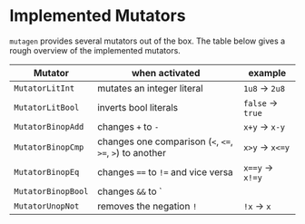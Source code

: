 # Implemented Mutators

`mutagen` provides several mutators out of the box. The table below gives a rough overview of the implemented mutators.

| Mutator | when activated | example |
| -- | -- | -- |
| `MutatorLitInt` | mutates an integer literal | `1u8` -> `2u8`  |
| `MutatorLitBool` | inverts bool literals | `false` -> `true` |
| `MutatorBinopAdd` | changes `+` to `-` | `x+y` -> `x-y` |
| `MutatorBinopCmp` | changes one comparison (`<`, `<=`, `>=`, `>`) to another | `x>y` -> `x<=y` |
| `MutatorBinopEq` | changes `==` to `!=` and vice versa | `x==y` -> `x!=y` |
| `MutatorBinopBool` | changes `&&` to `||` and vice versa | `x||y` -> `x&&y` |
| `MutatorUnopNot` | removes the negation `!` | `!x` -> `x` |
